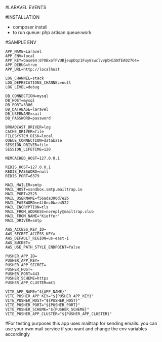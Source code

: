 #LARAVEL EVENTS

#INSTALLATION

 - composer install
 - to run queue: php artisan queue:work



 #SAMPLE ENV

 ```
 APP_NAME=Laravel
APP_ENV=local
APP_KEY=base64:070BxoTFVUBjeupDqz1Fuy8swclvvpbHiSNTEA027G4=
APP_DEBUG=true
APP_URL=http://localhost

LOG_CHANNEL=stack
LOG_DEPRECATIONS_CHANNEL=null
LOG_LEVEL=debug

DB_CONNECTION=mysql
DB_HOST=mysql
DB_PORT=3306
DB_DATABASE=laravel
DB_USERNAME=sail
DB_PASSWORD=password

BROADCAST_DRIVER=log
CACHE_DRIVER=file
FILESYSTEM_DISK=local
QUEUE_CONNECTION=database
SESSION_DRIVER=file
SESSION_LIFETIME=120

MEMCACHED_HOST=127.0.0.1

REDIS_HOST=127.0.0.1
REDIS_PASSWORD=null
REDIS_PORT=6379

MAIL_MAILER=smtp
MAIL_HOST=sandbox.smtp.mailtrap.io
MAIL_PORT=2525
MAIL_USERNAME=f56ada300d7e2b
MAIL_PASSWORD=e4f0ec0bae4522
MAIL_ENCRYPTION=tls
MAIL_FROM_ADDRESS=noreply@mailtrap.club
MAIL_FROM_NAME="Kieffer"
MAIL_DRIVER=smtp

AWS_ACCESS_KEY_ID=
AWS_SECRET_ACCESS_KEY=
AWS_DEFAULT_REGION=us-east-1
AWS_BUCKET=
AWS_USE_PATH_STYLE_ENDPOINT=false

PUSHER_APP_ID=
PUSHER_APP_KEY=
PUSHER_APP_SECRET=
PUSHER_HOST=
PUSHER_PORT=443
PUSHER_SCHEME=https
PUSHER_APP_CLUSTER=mt1

VITE_APP_NAME="${APP_NAME}"
VITE_PUSHER_APP_KEY="${PUSHER_APP_KEY}"
VITE_PUSHER_HOST="${PUSHER_HOST}"
VITE_PUSHER_PORT="${PUSHER_PORT}"
VITE_PUSHER_SCHEME="${PUSHER_SCHEME}"
VITE_PUSHER_APP_CLUSTER="${PUSHER_APP_CLUSTER}"
 ```

#For testing purposes this app uses mailtrap for sending emails. you can use your own mail service if you want and change the env variables accordingly